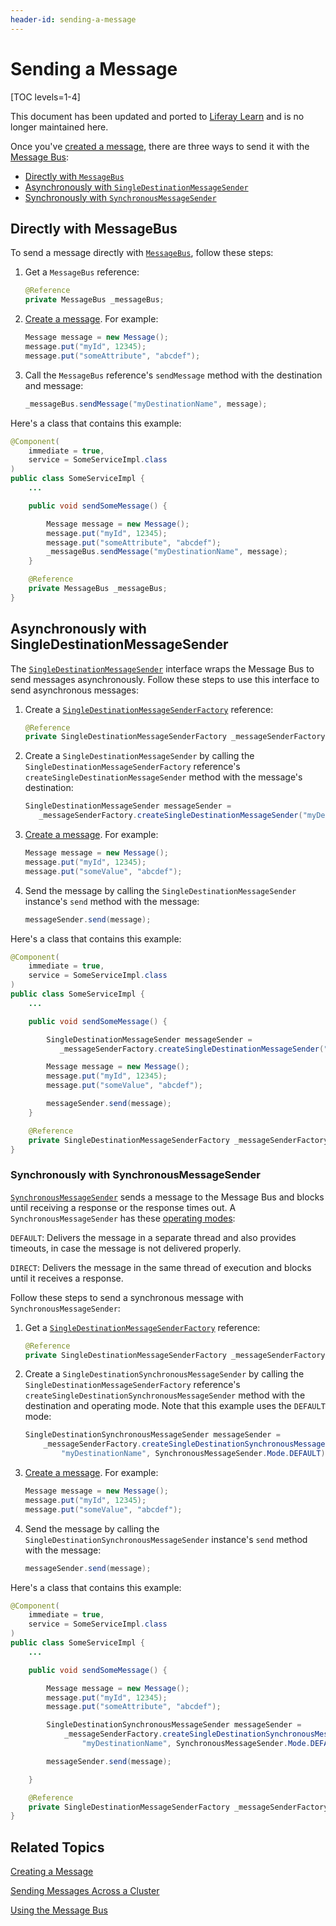 ```yaml
---
header-id: sending-a-message
---
```


# Sending a Message

[TOC levels=1-4]

<aside class="alert alert-info">
  <span class="wysiwyg-color-blue120"> This document has been updated and ported to <a href="https://learn.liferay.com/dxp/latest/en/developing-applications/core-frameworks/message-bus/message-bus.html">Liferay Learn</a> and is no longer maintained here.</span>
</aside>

Once you've 
[created a message](/docs/7-2/frameworks/-/knowledge_base/f/creating-a-message), 
there are three ways to send it with the 
[Message Bus](/docs/7-2/frameworks/-/knowledge_base/f/using-the-message-bus): 

-   [Directly with `MessageBus`](#directly-with-messagebus)
-   [Asynchronously with `SingleDestinationMessageSender`](#asynchronously-with-singledestinationmessagesender) 
-   [Synchronously with `SynchronousMessageSender`](#synchronously-with-synchronousmessagesender)

## Directly with MessageBus

To send a message directly with 
[`MessageBus`](@platform-ref@/7.2-latest/javadocs/portal-kernel/com/liferay/portal/kernel/messaging/MessageBus.html), 
follow these steps: 

1.  Get a `MessageBus` reference: 

    ```java
    @Reference
    private MessageBus _messageBus;
    ```

2.  [Create a message](/docs/7-2/frameworks/-/knowledge_base/f/creating-a-message). 
    For example: 

    ```java
    Message message = new Message();
    message.put("myId", 12345);
    message.put("someAttribute", "abcdef");
    ```

3.  Call the `MessageBus` reference's `sendMessage` method with the destination 
    and message: 

    ```java
    _messageBus.sendMessage("myDestinationName", message);
    ```

Here's a class that contains this example: 

```java
@Component(
    immediate = true,
    service = SomeServiceImpl.class
)
public class SomeServiceImpl {
    ...

    public void sendSomeMessage() {

        Message message = new Message();
        message.put("myId", 12345);
        message.put("someAttribute", "abcdef");
        _messageBus.sendMessage("myDestinationName", message);
    }

    @Reference
    private MessageBus _messageBus;
}
```

## Asynchronously with SingleDestinationMessageSender

The 
[`SingleDestinationMessageSender`](@platform-ref@/7.2-latest/javadocs/portal-kernel/com/liferay/portal/kernel/messaging/sender/SingleDestinationMessageSender.html) 
interface wraps the Message Bus to send messages asynchronously. Follow these 
steps to use this interface to send asynchronous messages: 

1.  Create a 
    [`SingleDestinationMessageSenderFactory`](@platform-ref@/7.2-latest/javadocs/portal-kernel/com/liferay/portal/kernel/messaging/sender/SingleDestinationMessageSenderFactory.html) 
    reference: 

    ```java
    @Reference
    private SingleDestinationMessageSenderFactory _messageSenderFactory;
    ```

2.  Create a `SingleDestinationMessageSender` by calling the 
    `SingleDestinationMessageSenderFactory` reference's 
    `createSingleDestinationMessageSender` method with the message's 
    destination: 

    ```java
    SingleDestinationMessageSender messageSender = 
       _messageSenderFactory.createSingleDestinationMessageSender("myDestinationName");
    ```

3.  [Create a message](/docs/7-2/frameworks/-/knowledge_base/f/creating-a-message). 
    For example: 

    ```java
    Message message = new Message();
    message.put("myId", 12345);
    message.put("someValue", "abcdef");
    ```

4.  Send the message by calling the `SingleDestinationMessageSender` instance's 
    `send` method with the message: 

    ```java
    messageSender.send(message);
    ```

Here's a class that contains this example: 

```java
@Component(
    immediate = true,
    service = SomeServiceImpl.class
)
public class SomeServiceImpl {
    ...

    public void sendSomeMessage() {

        SingleDestinationMessageSender messageSender = 
           _messageSenderFactory.createSingleDestinationMessageSender("myDestinationName");

        Message message = new Message();
        message.put("myId", 12345);
        message.put("someValue", "abcdef");

        messageSender.send(message);
    }

    @Reference
    private SingleDestinationMessageSenderFactory _messageSenderFactory;
}
```

### Synchronously with SynchronousMessageSender

[`SynchronousMessageSender`](@platform-ref@/7.2-latest/javadocs/portal-kernel/com/liferay/portal/kernel/messaging/sender/SynchronousMessageSender.html) 
sends a message to the Message Bus and blocks until receiving a response or the 
response times out. A `SynchronousMessageSender` has these 
[operating modes](@platform-ref@/7.2-latest/javadocs/portal-kernel/com/liferay/portal/kernel/messaging/sender/SynchronousMessageSender.Mode.html):

`DEFAULT`: Delivers the message in a separate thread and also provides timeouts, 
in case the message is not delivered properly. 

`DIRECT`: Delivers the message in the same thread of execution and blocks until 
it receives a response. 

Follow these steps to send a synchronous message with 
`SynchronousMessageSender`: 

1.  Get a 
    [`SingleDestinationMessageSenderFactory`](@platform-ref@/7.2-latest/javadocs/portal-kernel/com/liferay/portal/kernel/messaging/sender/SingleDestinationMessageSenderFactory.html) 
    reference: 

    ```java
    @Reference
    private SingleDestinationMessageSenderFactory _messageSenderFactory;
    ```

2.  Create a `SingleDestinationSynchronousMessageSender` by calling the 
    `SingleDestinationMessageSenderFactory` reference's 
    `createSingleDestinationSynchronousMessageSender` method with the 
    destination and operating mode. Note that this example uses the `DEFAULT` 
    mode: 

    ```java
    SingleDestinationSynchronousMessageSender messageSender = 
        _messageSenderFactory.createSingleDestinationSynchronousMessageSender(
            "myDestinationName", SynchronousMessageSender.Mode.DEFAULT);
    ```

3.  [Create a message](/docs/7-2/frameworks/-/knowledge_base/f/creating-a-message). 
    For example: 

    ```java
    Message message = new Message();
    message.put("myId", 12345);
    message.put("someValue", "abcdef");
    ```

4.  Send the message by calling the `SingleDestinationSynchronousMessageSender` 
    instance's `send` method with the message: 

    ```java
    messageSender.send(message);
    ```

Here's a class that contains this example: 

```java
@Component(
    immediate = true,
    service = SomeServiceImpl.class
)
public class SomeServiceImpl {
    ...

    public void sendSomeMessage() {

        Message message = new Message();
        message.put("myId", 12345);
        message.put("someAttribute", "abcdef");

        SingleDestinationSynchronousMessageSender messageSender = 
            _messageSenderFactory.createSingleDestinationSynchronousMessageSender(
                "myDestinationName", SynchronousMessageSender.Mode.DEFAULT);

        messageSender.send(message);

    }

    @Reference
    private SingleDestinationMessageSenderFactory _messageSenderFactory;
}
```

## Related Topics

[Creating a Message](/docs/7-2/frameworks/-/knowledge_base/f/creating-a-message) 

[Sending Messages Across a Cluster](/docs/7-2/frameworks/-/knowledge_base/f/sending-messages-across-a-cluster) 

[Using the Message Bus](/docs/7-2/frameworks/-/knowledge_base/f/using-the-message-bus) 
